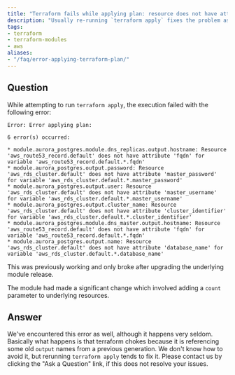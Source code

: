 ```yaml
---
title: "Terraform fails while applying plan: resource does not have attribute"
description: "Usually re-running `terraform apply` fixes the problem assuming that the attribute does indeed exist."
tags:
- terraform
- terraform-modules
- aws
aliases:
- "/faq/error-applying-terraform-plan/"
---
```


## Question

While attempting to run `terraform apply`, the execution failed with the following error:

```
Error: Error applying plan:

6 error(s) occurred:

* module.aurora_postgres.module.dns_replicas.output.hostname: Resource 'aws_route53_record.default' does not have attribute 'fqdn' for variable 'aws_route53_record.default.*.fqdn'
* module.aurora_postgres.output.password: Resource 'aws_rds_cluster.default' does not have attribute 'master_password' for variable 'aws_rds_cluster.default.*.master_password'
* module.aurora_postgres.output.user: Resource 'aws_rds_cluster.default' does not have attribute 'master_username' for variable 'aws_rds_cluster.default.*.master_username'
* module.aurora_postgres.output.cluster_name: Resource 'aws_rds_cluster.default' does not have attribute 'cluster_identifier' for variable 'aws_rds_cluster.default.*.cluster_identifier'
* module.aurora_postgres.module.dns_master.output.hostname: Resource 'aws_route53_record.default' does not have attribute 'fqdn' for variable 'aws_route53_record.default.*.fqdn'
* module.aurora_postgres.output.name: Resource 'aws_rds_cluster.default' does not have attribute 'database_name' for variable 'aws_rds_cluster.default.*.database_name'
```

This was previously working and only broke after upgrading the underlying module release.

The module had made a significant change which involved adding a `count` parameter to underlying resources.

## Answer

We've encountered this error as well, although it happens very seldom. Basically what happens is that terraform chokes because it is referencing some old `output` names from a previous generation. We don't know how to avoid it, but rerunning `terraform apply` tends to fix it. Please contact us by clicking the "Ask a Question" link, if this does not resolve your issues.


